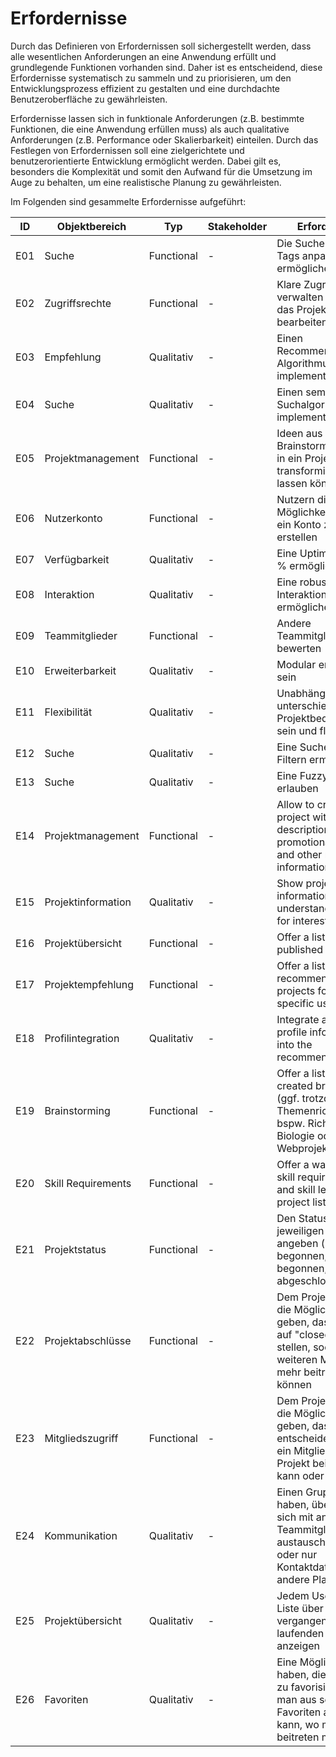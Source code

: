 # Erfordernisse

Durch das Definieren von Erfordernissen soll sichergestellt werden, dass alle wesentlichen Anforderungen an eine Anwendung erfüllt und grundlegende Funktionen vorhanden sind. Daher ist es entscheidend, diese Erfordernisse systematisch zu sammeln und zu priorisieren, um den Entwicklungsprozess effizient zu gestalten und eine durchdachte Benutzeroberfläche zu gewährleisten.

Erfordernisse lassen sich in funktionale Anforderungen (z.B. bestimmte Funktionen, die eine Anwendung erfüllen muss) als auch qualitative Anforderungen (z.B. Performance oder Skalierbarkeit) einteilen. Durch das Festlegen von Erfordernissen soll eine zielgerichtete und benutzerorientierte Entwicklung ermöglicht werden. Dabei gilt es, besonders die Komplexität und somit den Aufwand für die Umsetzung im Auge zu behalten, um eine realistische Planung zu gewährleisten.

Im Folgenden sind gesammelte Erfordernisse aufgeführt:

| ID  | Objektbereich        | Typ         | Stakeholder | Erforderniss                                                                 | Priorität | Komplexität/Größe |
|-----|----------------------|-------------|-------------|-------------------------------------------------------------------------------|-----------|-------------------|
| E01 | Suche                | Functional  | -           | Die Suche durch Tags anpassen ermöglichen                               | Hoch      | Mittel            |
| E02 | Zugriffsrechte       | Functional  | -           | Klare Zugriffsrechte verwalten (wer darf das Projekt bearbeiten?)             | Hoch      | Mittel            |
| E03 | Empfehlung           | Qualitativ  | -           | Einen Recommendation Algorithmus implementieren                               | Hoch      | Hoch              |
| E04 | Suche                | Qualitativ  | -           | Einen semantischen Suchalgorithmus implementieren                                          | Hoch      | Hoch              |
| E05 | Projektmanagement    | Functional  | -           | Ideen aus dem Brainstormingbereich in ein Projekt transformieren lassen können | Hoch      | Mittel            |
| E06 | Nutzerkonto          | Functional  | -           | Nutzern die Möglichkeit bieten, ein Konto zu erstellen                        | Hoch      | Mittel            |
| E07 | Verfügbarkeit        | Qualitativ  | -           | Eine Uptime von 90 % ermöglichen                                              | Hoch      | Hoch              |
| E08 | Interaktion          | Qualitativ  | -           | Eine robuste Interaktion ermöglichen                                          | Hoch      | Hoch              |
| E09 | Teammitglieder       | Functional  | -           | Andere Teammitglieder bewerten                                                | Mittel    | Mittel            |
| E10 | Erweiterbarkeit      | Qualitativ  | -           | Modular erweiterbar sein                                                      | Mittel    | Hoch              |
| E11 | Flexibilität         | Qualitativ  | -           | Unabhängig von unterschiedlichen Projektbedürfnissen sein und flexibel sein   | Mittel    | Hoch              |
| E12 | Suche                | Qualitativ  | -           | Eine Suche mit Filtern ermöglichen                                            | Mittel    | Mittel            |
| E13 | Suche                | Qualitativ  | -           | Eine Fuzzy Search erlauben                                                    | Mittel    | Mittel            |
| E14 | Projektmanagement    | Functional  | -           | Allow to create a project with name, description, promotional videos, and other relevant information | Hoch | Mittel |
| E15 | Projektinformation   | Qualitativ  | -           | Show project related information in an understandable way for interested users | Hoch      | Hoch              |
| E16 | Projektübersicht     | Functional  | -           | Offer a list of all published projects                                        | Hoch      | Mittel            |
| E17 | Projektempfehlung    | Functional  | -           | Offer a list of recommended projects for a specific user                      | Hoch      | Mittel            |
| E18 | Profilintegration    | Qualitativ  | -           | Integrate a user's profile information into the recommendations               | Mittel    | Hoch              |
| E19 | Brainstorming        | Functional  | -           | Offer a list of user-created brainstorms (ggf. trotzdem mit Themenrichtung? - bspw. Richtung Biologie oder Webprojekte) | Mittel | Mittel |
| E20 | Skill Requirements   | Functional  | -           | Offer a way to add skill requirements and skill levels to a project listing   | Mittel    | Mittel            |
| E21 | Projektstatus        | Functional  | -           | Den Status des jeweiligen Projektes angeben (noch nicht begonnen, begonnen, abgeschlossen) | Hoch | Mittel |
| E22 | Projektabschlüsse    | Functional  | -           | Dem Projektersteller die Möglichkeit geben, das Projekt auf "closed" zu stellen, sodass keine weiteren Mitglieder mehr beitreten können | Hoch | Mittel |
| E23 | Mitgliedszugriff     | Functional  | -           | Dem Projektersteller die Möglichkeit geben, dass er entscheiden kann, ob ein Mitglied dem Projekt beitreten kann oder nicht | Hoch | Mittel |
| E24 | Kommunikation        | Qualitativ  | -           | Einen Gruppenchat haben, über den man sich mit anderen Teammitgliedern austauschen kann / oder nur Kontaktdaten für andere Plattformen? | Mittel | Hoch |
| E25 | Projektübersicht     | Qualitativ  | -           | Jedem User eine Liste über alle vergangenen und laufenden Projekte anzeigen   | Mittel    | Mittel            |
| E26 | Favoriten            | Qualitativ  | -           | Eine Möglichkeit haben, die Projekte zu favorisieren, damit man aus seinen Favoriten auswählen kann, wo man beitreten möchte | Mittel | Mittel |
